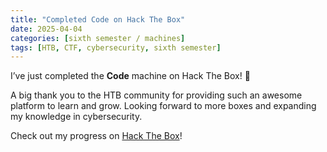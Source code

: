```yaml
---
title: "Completed Code on Hack The Box"
date: 2025-04-04
categories: [sixth semester / machines]
tags: [HTB, CTF, cybersecurity, sixth semester]
---
```


I’ve just completed the **Code** machine on Hack The Box! 🎉

A big thank you to the HTB community for providing such an awesome platform to learn and grow. Looking forward to more boxes and expanding my knowledge in cybersecurity. 

Check out my progress on [Hack The Box](https://www.hackthebox.com/achievement/machine/1242702/653)!

